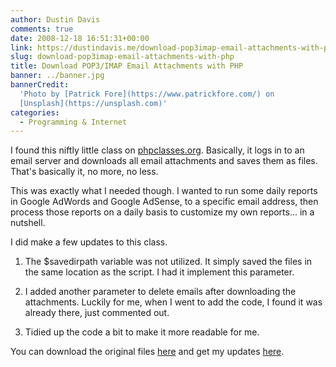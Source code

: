 ```yaml
---
author: Dustin Davis
comments: true
date: 2008-12-18 16:51:31+00:00
link: https://dustindavis.me/download-pop3imap-email-attachments-with-php/
slug: download-pop3imap-email-attachments-with-php
title: Download POP3/IMAP Email Attachments with PHP
banner: ../banner.jpg
bannerCredit:
  'Photo by [Patrick Fore](https://www.patrickfore.com/) on
  [Unsplash](https://unsplash.com)'
categories:
  - Programming & Internet
---
```


I found this niftly little class on
[phpclasses.org](http://www.phpclasses.org/browse/package/2964.html). Basically,
it logs in to an email server and downloads all email attachments and saves them
as files. That's basically it, no more, no less.

This was exactly what I needed though. I wanted to run some daily reports in
Google AdWords and Google AdSense, to a specific email address, then process
those reports on a daily basis to customize my own reports... in a nutshell.

I did make a few updates to this class.

1. The \$savedirpath variable was not utilized. It simply saved the files in the
   same location as the script. I had it implement this parameter.

2. I added another parameter to delete emails after downloading the attachments.
   Luckily for me, when I went to add the code, I found it was already there,
   just commented out.

3. Tidied up the code a bit to make it more readable for me.

You can download the original files
[here](http://www.phpclasses.org/browse/package/2964.html) and get my updates
[here](http://www.nerdydork.com/wp-content/uploads/2008/12/classemailattachment.zip).
